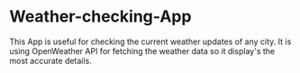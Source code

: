 # Weather-checking-App


This App is useful for checking the current weather updates of any city. It is using OpenWeather API for fetching the weather data so it display's the most accurate details.
